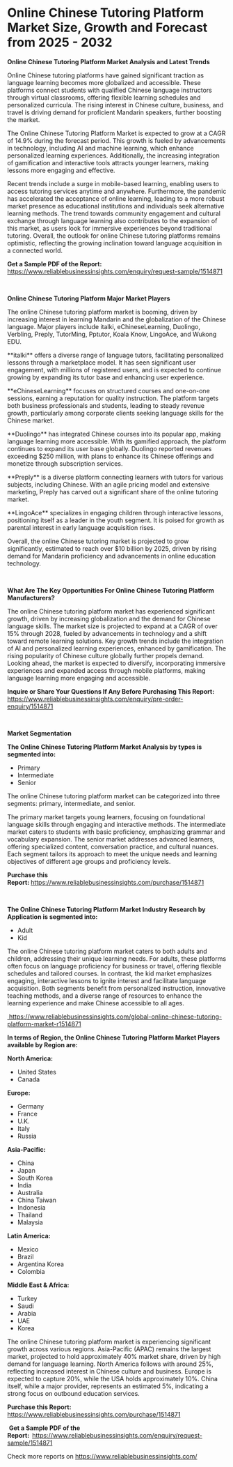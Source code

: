 <p><h1>Online Chinese Tutoring Platform Market Size, Growth and Forecast from 2025 - 2032</h1></p><p><strong>Online Chinese Tutoring Platform Market Analysis and Latest Trends</strong></p>
<p><p>Online Chinese tutoring platforms have gained significant traction as language learning becomes more globalized and accessible. These platforms connect students with qualified Chinese language instructors through virtual classrooms, offering flexible learning schedules and personalized curricula. The rising interest in Chinese culture, business, and travel is driving demand for proficient Mandarin speakers, further boosting the market.</p><p>The Online Chinese Tutoring Platform Market is expected to grow at a CAGR of 14.9% during the forecast period. This growth is fueled by advancements in technology, including AI and machine learning, which enhance personalized learning experiences. Additionally, the increasing integration of gamification and interactive tools attracts younger learners, making lessons more engaging and effective.</p><p>Recent trends include a surge in mobile-based learning, enabling users to access tutoring services anytime and anywhere. Furthermore, the pandemic has accelerated the acceptance of online learning, leading to a more robust market presence as educational institutions and individuals seek alternative learning methods. The trend towards community engagement and cultural exchange through language learning also contributes to the expansion of this market, as users look for immersive experiences beyond traditional tutoring. Overall, the outlook for online Chinese tutoring platforms remains optimistic, reflecting the growing inclination toward language acquisition in a connected world.</p></p>
<p><strong>Get a Sample PDF of the Report:&nbsp;</strong> <a href="https://www.reliablebusinessinsights.com/enquiry/request-sample/1514871?utm_campaign=39&utm_medium=2&utm_source=Github&utm_content=ia&utm_term=18012025&utm_id=online-chinese-tutoring-platform">https://www.reliablebusinessinsights.com/enquiry/request-sample/1514871</a></p>
<p>&nbsp;</p>
<p><strong>Online Chinese Tutoring Platform Major Market Players</strong></p>
<p><p>The online Chinese tutoring platform market is booming, driven by increasing interest in learning Mandarin and the globalization of the Chinese language. Major players include italki, eChineseLearning, Duolingo, Verbling, Preply, TutorMing, Pptutor, Koala Know, LingoAce, and Wukong EDU.</p><p>**italki** offers a diverse range of language tutors, facilitating personalized lessons through a marketplace model. It has seen significant user engagement, with millions of registered users, and is expected to continue growing by expanding its tutor base and enhancing user experience.</p><p>**eChineseLearning** focuses on structured courses and one-on-one sessions, earning a reputation for quality instruction. The platform targets both business professionals and students, leading to steady revenue growth, particularly among corporate clients seeking language skills for the Chinese market.</p><p>**Duolingo** has integrated Chinese courses into its popular app, making language learning more accessible. With its gamified approach, the platform continues to expand its user base globally. Duolingo reported revenues exceeding $250 million, with plans to enhance its Chinese offerings and monetize through subscription services.</p><p>**Preply** is a diverse platform connecting learners with tutors for various subjects, including Chinese. With an agile pricing model and extensive marketing, Preply has carved out a significant share of the online tutoring market.</p><p>**LingoAce** specializes in engaging children through interactive lessons, positioning itself as a leader in the youth segment. It is poised for growth as parental interest in early language acquisition rises.</p><p>Overall, the online Chinese tutoring market is projected to grow significantly, estimated to reach over $10 billion by 2025, driven by rising demand for Mandarin proficiency and advancements in online education technology.</p></p>
<p>&nbsp;</p>
<p><strong>What Are The Key Opportunities For Online Chinese Tutoring Platform Manufacturers?</strong></p>
<p><p>The online Chinese tutoring platform market has experienced significant growth, driven by increasing globalization and the demand for Chinese language skills. The market size is projected to expand at a CAGR of over 15% through 2028, fueled by advancements in technology and a shift toward remote learning solutions. Key growth trends include the integration of AI and personalized learning experiences, enhanced by gamification. The rising popularity of Chinese culture globally further propels demand. Looking ahead, the market is expected to diversify, incorporating immersive experiences and expanded access through mobile platforms, making language learning more engaging and accessible.</p></p>
<p><strong>Inquire or Share Your Questions If Any Before Purchasing This Report:</strong> <a href="https://www.reliablebusinessinsights.com/enquiry/pre-order-enquiry/1514871?utm_campaign=39&utm_medium=2&utm_source=Github&utm_content=ia&utm_term=18012025&utm_id=online-chinese-tutoring-platform">https://www.reliablebusinessinsights.com/enquiry/pre-order-enquiry/1514871</a></p>
<p>&nbsp;</p>
<p><strong>Market Segmentation</strong></p>
<p><strong>The Online Chinese Tutoring Platform Market Analysis by types is segmented into:</strong></p>
<p><ul><li>Primary</li><li>Intermediate</li><li>Senior</li></ul></p>
<p><p>The online Chinese tutoring platform market can be categorized into three segments: primary, intermediate, and senior. </p><p>The primary market targets young learners, focusing on foundational language skills through engaging and interactive methods. The intermediate market caters to students with basic proficiency, emphasizing grammar and vocabulary expansion. The senior market addresses advanced learners, offering specialized content, conversation practice, and cultural nuances. Each segment tailors its approach to meet the unique needs and learning objectives of different age groups and proficiency levels.</p></p>
<p><strong>Purchase this Report:&nbsp;</strong><a href="https://www.reliablebusinessinsights.com/purchase/1514871?utm_campaign=39&utm_medium=2&utm_source=Github&utm_content=ia&utm_term=18012025&utm_id=online-chinese-tutoring-platform">https://www.reliablebusinessinsights.com/purchase/1514871</a></p>
<p>&nbsp;</p>
<p><strong>The Online Chinese Tutoring Platform Market Industry Research by Application is segmented into:</strong></p>
<p><ul><li>Adult</li><li>Kid</li></ul></p>
<p><p>The online Chinese tutoring platform market caters to both adults and children, addressing their unique learning needs. For adults, these platforms often focus on language proficiency for business or travel, offering flexible schedules and tailored courses. In contrast, the kid market emphasizes engaging, interactive lessons to ignite interest and facilitate language acquisition. Both segments benefit from personalized instruction, innovative teaching methods, and a diverse range of resources to enhance the learning experience and make Chinese accessible to all ages.</p></p>
<p><a href="https://www.reliablebusinessinsights.com/global-online-chinese-tutoring-platform-market-r1514871?utm_campaign=39&utm_medium=2&utm_source=Github&utm_content=ia&utm_term=18012025&utm_id=online-chinese-tutoring-platform">&nbsp;https://www.reliablebusinessinsights.com/global-online-chinese-tutoring-platform-market-r1514871</a></p>
<p><strong>In terms of Region, the Online Chinese Tutoring Platform Market Players available by Region are:</strong></p>
<p>
    <p> <strong> North America: </strong>
        <ul>
            <li>United States</li>
            <li>Canada</li>
        </ul>
        </p> 
    <p> <strong> Europe: </strong>
        <ul>
            <li>Germany</li>
            <li>France</li>
            <li>U.K.</li>
            <li>Italy</li>
            <li>Russia</li>
        </ul>
        </p> 
    <p> <strong> Asia-Pacific: </strong>
        <ul>
            <li>China</li>
            <li>Japan</li>
            <li>South Korea</li>
            <li>India</li>
            <li>Australia</li>
            <li>China Taiwan</li>
            <li>Indonesia</li>
            <li>Thailand</li>
            <li>Malaysia</li>
        </ul>
        </p> 
    <p> <strong> Latin America: </strong>
        <ul>
            <li>Mexico</li>
            <li>Brazil</li>
            <li>Argentina Korea</li>
            <li>Colombia</li>
        </ul>
        </p> 
    <p> <strong> Middle East & Africa: </strong>
        <ul>
            <li>Turkey</li>
            <li>Saudi</li>
            <li>Arabia</li>
            <li>UAE</li>
            <li>Korea</li>
        </ul>
    </p>
    </p>
<p><p>The online Chinese tutoring platform market is experiencing significant growth across various regions. Asia-Pacific (APAC) remains the largest market, projected to hold approximately 40% market share, driven by high demand for language learning. North America follows with around 25%, reflecting increased interest in Chinese culture and business. Europe is expected to capture 20%, while the USA holds approximately 10%. China itself, while a major provider, represents an estimated 5%, indicating a strong focus on outbound education services.</p></p>
<p><strong>Purchase this Report: </strong><a href="https://www.reliablebusinessinsights.com/purchase/1514871?utm_campaign=39&utm_medium=2&utm_source=Github&utm_content=ia&utm_term=18012025&utm_id=online-chinese-tutoring-platform">https://www.reliablebusinessinsights.com/purchase/1514871</a></p>
<p>&nbsp;<strong>Get a Sample PDF of the Report:&nbsp;&nbsp;</strong><a href="https://www.reliablebusinessinsights.com/enquiry/request-sample/1514871?utm_campaign=39&utm_medium=2&utm_source=Github&utm_content=ia&utm_term=18012025&utm_id=online-chinese-tutoring-platform">https://www.reliablebusinessinsights.com/enquiry/request-sample/1514871</a></p>
<p><strong></strong></p>
<p>Check more reports on <a href="https://www.reliablebusinessinsights.com/?utm_campaign=39&utm_medium=2&utm_source=Github&utm_content=ia&utm_term=18012025&utm_id=online-chinese-tutoring-platform">https://www.reliablebusinessinsights.com/</a></p>